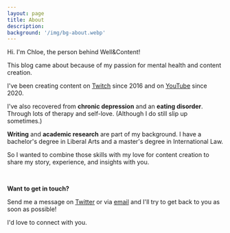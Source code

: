 ```yaml
---
layout: page
title: About
description: 
background: '/img/bg-about.webp'
---
```


Hi. I'm Chloe, the person behind Well&Content!

This blog came about because of my passion for mental health and content creation.

I've been creating content on [Twitch](twitch.tv/glitchedinorbit) since 2016 and on [YouTube](youtube.com/glitchedinorbit) since 2020.

I've also recovered from **chronic depression** and an **eating disorder**. Through lots of therapy and self-love. (Although I do still slip up sometimes.)

**Writing** and **academic research** are part of my background. I have a bachelor's degree in Liberal Arts and a master's degree in International Law.

So I wanted to combine those skills with my love for content creation to share my story, experience, and insights with you.

<br>

**Want to get in touch?**

Send me a message on [Twitter](https://twitter.com/glitchedinorbit) or via [email](mailto:info.wellcontent@gmail.com) and I'll try to get back to you as soon as possible!

I'd love to connect with you.